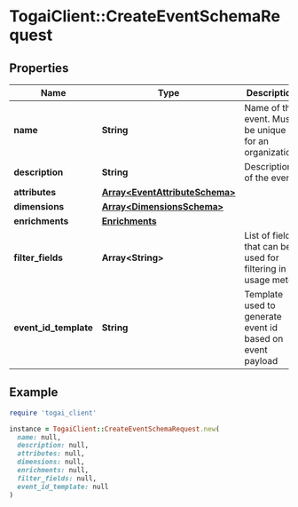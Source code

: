 # TogaiClient::CreateEventSchemaRequest

## Properties

| Name | Type | Description | Notes |
| ---- | ---- | ----------- | ----- |
| **name** | **String** | Name of the event. Must be unique for an organization. |  |
| **description** | **String** | Description of the event | [optional] |
| **attributes** | [**Array&lt;EventAttributeSchema&gt;**](EventAttributeSchema.md) |  |  |
| **dimensions** | [**Array&lt;DimensionsSchema&gt;**](DimensionsSchema.md) |  |  |
| **enrichments** | [**Enrichments**](Enrichments.md) |  | [optional] |
| **filter_fields** | **Array&lt;String&gt;** | List of fields that can be used for filtering in usage meter | [optional] |
| **event_id_template** | **String** | Template used to generate event id based on event payload | [optional] |

## Example

```ruby
require 'togai_client'

instance = TogaiClient::CreateEventSchemaRequest.new(
  name: null,
  description: null,
  attributes: null,
  dimensions: null,
  enrichments: null,
  filter_fields: null,
  event_id_template: null
)
```

